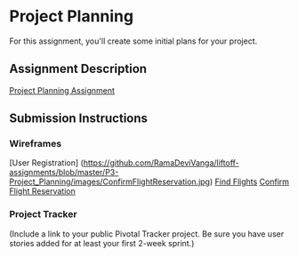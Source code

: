 # Project Planning
For this assignment, you'll create some initial plans for your project.

## Assignment Description
[Project Planning Assignment](https://education.launchcode.org/liftoff/assignments/planning/)

## Submission Instructions

### Wireframes
[User Registration] (https://github.com/RamaDeviVanga/liftoff-assignments/blob/master/P3-Project_Planning/images/ConfirmFlightReservation.jpg)
[Find Flights](https://github.com/RamaDeviVanga/liftoff-assignments/blob/master/P3-Project_Planning/images/FindFlights.jpg)
[Confirm Flight Reservation](https://github.com/RamaDeviVanga/liftoff-assignments/blob/master/P3-Project_Planning/images/UserRegistration.jpg)

### Project Tracker

(Include a link to your public Pivotal Tracker project. Be sure you have user stories added for at least your first 2-week sprint.)
